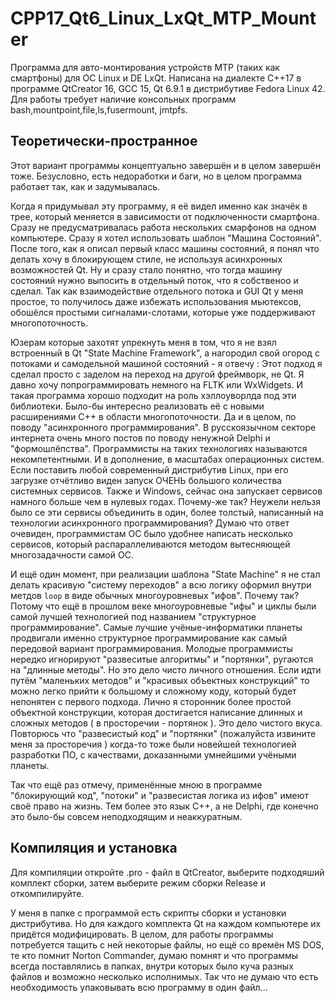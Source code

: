 # CPP17_Qt6_Linux_LxQt_MTP_Mounter
Программа для авто-монтирования устройств MTP (таких как смартфоны) для ОС Linux и DE LxQt. Написана на диалекте C++17 в программе QtCreator 16, GCC 15, Qt 6.9.1 в дистрибутиве Fedora Linux 42. Для работы требует наличие консольных программ bash,mountpoint,file,ls,fusermount, jmtpfs.

## Теоретически-пространное
Этот вариант программы концептуально завершён и в целом завершён тоже. Безусловно, есть недоработки и баги, но в целом программа работает так, как и задумывалась.

Когда я придумывал эту программу, я её видел именно как значёк в трее, который меняется в зависимости от подключенности смартфона. Сразу не предусматривалась работа нескольких смарфонов на одном компьютере. Сразу я хотел использовать шаблон "Машина Состояний". После того, как я описал первый класс машины состояний, я понял что делать хочу в блокирующем стиле, не используя асинхронных возможностей Qt. Ну и сразу стало понятно, что тогда машину состояний нужно выпосить в отдельный поток, что я собственоо и сделал. Так как взаимодействие отдельного потока и GUI Qt у меня простое, то получилось даже избежать использования мьютексов, обошёлся простыми сигналами-слотами, которые уже поддерживают многопоточность. 

Юзерам которые захотят упрекнуть меня в том, что я не взял встроенный в Qt "State Machine Framework", а нагородил свой огород с потоками и самодельной машиной состояний - я отвечу : 
Этот подход я сделал просто с заделом на переход на другой фреймворк, не Qt. Я давно хочу попрограммировать немного на FLTK или WxWidgets. И такая программа хорошо подходит на роль хэллоуворлда под эти библиотеки. Было-бы интересно реализовать её с новыми расширениями C++  в области многопоточности. Да и в целом, по поводу "асинхронного программирования". В русскоязычном секторе интернета очень много постов по поводу ненужной Delphi и "формошлёпства". Программисты на таких технологиях называются некомпетентными. И в дополнение, в масштабах операционных систем. Если поставить любой современный дистрибутив Linux, при его загрузке отчётливо виден запуск ОЧЕНЬ большого количества системных сервисов. Также и Windows, сейчас она запускает сервисов намного больше чем в нулевых годах. Почему-же так? Неужели нельзя было се эти сервисы объединить в один, более толстый, написанный на технологии асинхронного программирования? Думаю что ответ очевиден, программистам ОС было удобнее написать несколько сервисов, который распараллеливаются методом вытесняющей многозадачности самой ОС.

И ещё один момент, при реализации шаблона "State Machine" я не стал делать красивую "систему переходов" а всю логику оформил внутри метдов `loop` в виде обычных многоуровневых "ифов". Почему так? Потому что ещё в прошлом веке многоуровневые "ифы" и циклы были самой лучшей технологией под названием "структурное программирование". Самые лучшие учёные-информатики планеты продвигали именно структурное программирование как самый передовой вариант программирования. Молодые программисты нередко игнорируют "развеситые алгоритмы" и "портянки", ругаются на "длинные методы". Но это дело чисто личного отношения. Если идти путём "маленьких методов" и "красивых объектных конструкций" то можно легко прийти к большому и сложному коду, который будет непонятен с первого подхода. Лично я сторонник более простой объектной конструкции, которая достигается написание длинных и сложных методов ( в просторечии - портянок ). Это дело чистого вкуса. Повторюсь что "развесистый код" и "портянки" (пожалуйста извините меня за просторечия ) когда-то тоже были новейшей технологией разработки ПО, с качествами, доказанными умнейшими учёными планеты. 


Так что ещё раз отмечу, применённые мною в программе "блокирующий код", "потоки" и "развесистая логика из ифов" имеют своё право на жизнь. Тем более это язык C++, а не Delphi, где конечно это было-бы совсем неподходящим и неаккуратным.

## Компиляция и установка
Для компиляции откройте .pro - файл в QtCreator, выберите подходяший комплект сборки, затем выберите режим сборки Release и откомпилируйте.

У меня в папке с программой есть скрипты сборки и установки дистрибутива. Но для каждого комплекта Qt на каждом компьютере их придётся модифицировать. В целом, для работы программы потребуется тащить с ней некоторые файлы, но ещё со времён MS DOS, те кто помнит Norton Commander, думаю помнят и что программы всегда поставлялись в папках, внутри которых было куча разных файлов и возможно несколько исполнимых. Так что не думаю что есть необходимость упаковывать всю программу в один файл...
